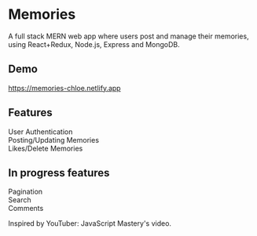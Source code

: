 # Memories
A full stack MERN web app where users post and manage their memories, using React+Redux, Node.js, Express and MongoDB.

## Demo
https://memories-chloe.netlify.app

## Features
User Authentication  
Posting/Updating Memories  
Likes/Delete Memories


## In progress features
Pagination  
Search  
Comments

Inspired by YouTuber: JavaScript Mastery's video.
